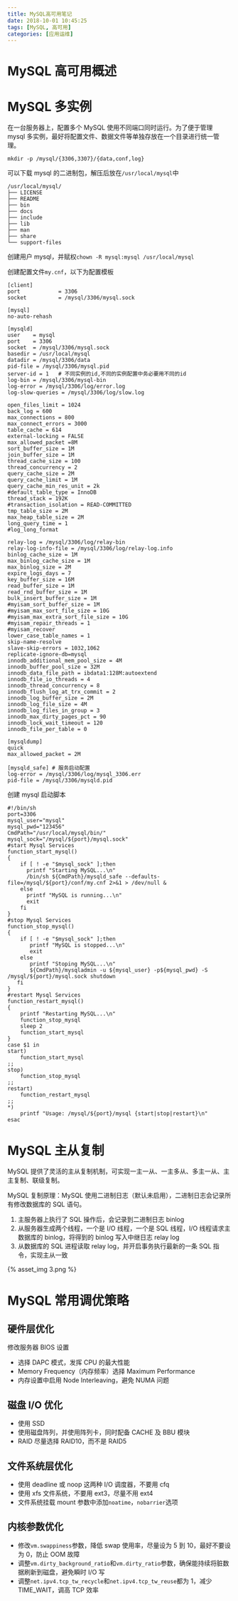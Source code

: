 ```yaml
---
title: MySQL高可用笔记
date: 2018-10-01 10:45:25
tags: [MySQL, 高可用]
categories: [应用运维]
---
```


<!--more-->

# MySQL 高可用概述

# MySQL 多实例

在一台服务器上，配置多个 MySQL 使用不同端口同时运行。为了便于管理 mysql 多实例，最好将配置文件、数据文件等单独存放在一个目录进行统一管理。

```
mkdir -p /mysql/{3306,3307}/{data,conf,log}
```

可以下载 mysql 的二进制包，解压后放在`/usr/local/mysql`中

```
/usr/local/mysql/
├── LICENSE
├── README
├── bin
├── docs
├── include
├── lib
├── man
├── share
└── support-files
```

创建用户 mysql，并赋权`chown -R mysql:mysql /usr/local/mysql`

创建配置文件`my.cnf`，以下为配置模板

```
[client]
port            = 3306
socket          = /mysql/3306/mysql.sock

[mysql]
no-auto-rehash

[mysqld]
user    = mysql
port    = 3306
socket  = /mysql/3306/mysql.sock
basedir = /usr/local/mysql
datadir = /mysql/3306/data
pid-file = /mysql/3306/mysql.pid
server-id = 1	# 不同实例的id,不同的实例配置中务必要用不同的id
log-bin = /mysql/3306/mysql-bin
log-error = /mysql/3306/log/error.log
log-slow-queries = /mysql/3306/log/slow.log

open_files_limit = 1024
back_log = 600
max_connections = 800
max_connect_errors = 3000
table_cache = 614
external-locking = FALSE
max_allowed_packet =8M
sort_buffer_size = 1M
join_buffer_size = 1M
thread_cache_size = 100
thread_concurrency = 2
query_cache_size = 2M
query_cache_limit = 1M
query_cache_min_res_unit = 2k
#default_table_type = InnoDB
thread_stack = 192K
#transaction_isolation = READ-COMMITTED
tmp_table_size = 2M
max_heap_table_size = 2M
long_query_time = 1
#log_long_format

relay-log = /mysql/3306/log/relay-bin
relay-log-info-file = /mysql/3306/log/relay-log.info
binlog_cache_size = 1M
max_binlog_cache_size = 1M
max_binlog_size = 2M
expire_logs_days = 7
key_buffer_size = 16M
read_buffer_size = 1M
read_rnd_buffer_size = 1M
bulk_insert_buffer_size = 1M
#myisam_sort_buffer_size = 1M
#myisam_max_sort_file_size = 10G
#myisam_max_extra_sort_file_size = 10G
#myisam_repair_threads = 1
#myisam_recover
lower_case_table_names = 1
skip-name-resolve
slave-skip-errors = 1032,1062
replicate-ignore-db=mysql
innodb_additional_mem_pool_size = 4M
innodb_buffer_pool_size = 32M
innodb_data_file_path = ibdata1:128M:autoextend
innodb_file_io_threads = 4
innodb_thread_concurrency = 8
innodb_flush_log_at_trx_commit = 2
innodb_log_buffer_size = 2M
innodb_log_file_size = 4M
innodb_log_files_in_group = 3
innodb_max_dirty_pages_pct = 90
innodb_lock_wait_timeout = 120
innodb_file_per_table = 0

[mysqldump]
quick
max_allowed_packet = 2M

[mysqld_safe] # 服务启动配置
log-error = /mysql/3306/log/mysql_3306.err
pid-file = /mysql/3306/mysqld.pid
```

创建 mysql 启动脚本

```shell
#!/bin/sh
port=3306
mysql_user="mysql"
mysql_pwd="123456"
CmdPath="/usr/local/mysql/bin/"
mysql_sock="/mysql/${port}/mysql.sock"
#start Mysql Services
function_start_mysql()
{
    if [ ! -e "$mysql_sock" ];then
      printf "Starting MySQL...\n"
      /bin/sh ${CmdPath}/mysqld_safe --defaults-file=/mysql/${port}/conf/my.cnf 2>&1 > /dev/null &
    else
      printf "MySQL is running...\n"
      exit
    fi
}
#stop Mysql Services
function_stop_mysql()
{
    if [ ! -e "$mysql_sock" ];then
       printf "MySQL is stopped...\n"
       exit
    else
       printf "Stoping MySQL...\n"
       ${CmdPath}/mysqladmin -u ${mysql_user} -p${mysql_pwd} -S /mysql/${port}/mysql.sock shutdown
   fi
}
#restart Mysql Services
function_restart_mysql()
{
    printf "Restarting MySQL...\n"
    function_stop_mysql
    sleep 2
    function_start_mysql
}
case $1 in
start)
    function_start_mysql
;;
stop)
    function_stop_mysql
;;
restart)
    function_restart_mysql
;;
*)
    printf "Usage: /mysql/${port}/mysql {start|stop|restart}\n"
esac
```

# MySQL 主从复制

MySQL 提供了灵活的主从复制机制，可实现一主一从、一主多从、多主一从、主主复制、联级复制。

MySQL 复制原理：MySQL 使用二进制日志（默认未启用），二进制日志会记录所有修改数据库的 SQL 语句。

1. 主服务器上执行了 SQL 操作后，会记录到二进制日志 binlog
2. 从服务器生成两个线程，一个是 I/O 线程，一个是 SQL 线程，I/O 线程请求主数据库的 binlog，将得到的 binlog 写入中继日志 relay log
3. 从数据库的 SQL 进程读取 relay log，并开启事务执行最新的一条 SQL 指令，实现主从一致

{% asset_img 3.png %}

# MySQL 常用调优策略

## 硬件层优化

修改服务器 BIOS 设置

- 选择 DAPC 模式，发挥 CPU 的最大性能
- Memory Frequency（内存频率）选择 Maximum Performance
- 内存设置中启用 Node Interleaving，避免 NUMA 问题

## 磁盘 I/O 优化

- 使用 SSD
- 使用磁盘阵列，并使用阵列卡，同时配备 CACHE 及 BBU 模块
- RAID 尽量选择 RAID10，而不是 RAID5

## 文件系统层优化

- 使用 deadline 或 noop 这两种 I/O 调度器，不要用 cfq
- 使用 xfs 文件系统，不要用 ext3，尽量不用 ext4
- 文件系统挂载 mount 参数中添加`noatime`，`nobarrier`选项

## 内核参数优化

- 修改`vm.swappiness`参数，降低 swap 使用率，尽量设为 5 到 10，最好不要设为 0，防止 OOM 故障
- 调整`vm.dirty_background_ratio`和`vm.dirty_ratio`参数，确保能持续将脏数据刷新到磁盘，避免瞬时 I/O 写
- 调整`net.ipv4.tcp_tw_recycle`和`net.ipv4.tcp_tw_reuse`都为 1，减少 TIME_WAIT，调高 TCP 效率
